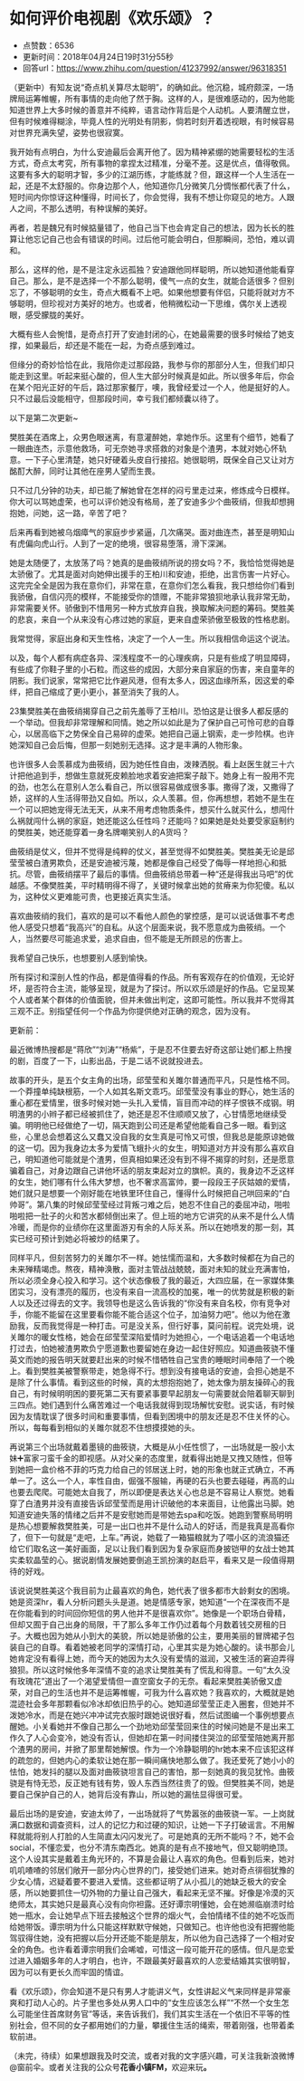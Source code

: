# 如何评价电视剧《欢乐颂》？
- 点赞数：6536
- 更新时间：2018年04月24日19时31分55秒
- 回答url：https://www.zhihu.com/question/41237992/answer/96318351
<body>
 <p data-pid="NmaDKIFY">（更新中）有知友说“奇点机关算尽太聪明”，的确如此。他沉稳，城府颇深，一场牌局运筹帷幄，所有事情的走向他了然于胸。这样的人，是很难感动的，因为他能知道世界上大多时候的善意并不纯粹，语言动作背后是个人动机。人要清醒立世，但有时候难得糊涂，毕竟人性的光明处有阴影，倘若时刻开着透视眼，有时候容易对世界充满失望，姿势也很寂寞。</p>
 <p data-pid="PuCuUE8u">我开始有点明白，为什么安迪最后会离开他了。因为精神紧绷的她需要轻松的生活方式，奇点太考究，所有事物的拿捏太过精准，分毫不差。这是优点，值得敬佩。这要有多大的聪明才智，多少的江湖历练，才能练就？但，跟这样一个人生活在一起，还是不太舒服的。你身边那个人，他知道你几分微笑几分惆怅都代表了什么，短时间内你惊讶这种懂得，时间长了，你会觉得，我有不想让你窥见的地方。人跟人之间，不那么透明，有种误解的美好。</p>
 <p data-pid="6BwUSNTP">再者，若是魏兄有时候掂量错了，他自己当下也会肯定自己的想法，因为长长的胜算让他忘记自己也会有错误的时间。过后他可能会明白，但那瞬间，恐怕，难以调和。</p>
 <p data-pid="MXzx9sG-">那么，这样的他，是不是注定永远孤独？安迪跟他同样聪明，所以她知道他能看穿自己。那么，是不是选择一个不那么聪明，傻气一点的女生，就能合适很多？但别忘了，不够聪明的女生，奇点大概看不上吧。如果他想要有伴侣，只能将就对方不够聪明，但珍视对方美好的地方。也或者，他稍微松动一下思维，偶尔关上透视眼，感受朦胧的美好。</p>
 <p data-pid="gpEWEtOs">大概有些人会惋惜，是奇点打开了安迪封闭的心，在她最需要的很多时候给了她支撑，如果最后，却还是不能在一起，为奇点感到难过。</p>
 <p data-pid="FtOtZ0Co">但缘分的奇妙恰恰在此，我陪你走过那段路，我参与你的那部分人生，但我们却只能走到这里。听起来挺心酸的，但人生大部分时候真是如此。所以很多年后，你会在某个阳光正好的午后，路过那家餐厅，噢，我曾经爱过一个人，他是挺好的人。只不过最后没能相守，但那段时间，幸亏我们都倾囊以待了。</p>
 <p data-pid="snSCzviv">以下是第二次更新~</p>
 <p data-pid="Ia6PHQ9m">樊胜美在酒席上，众男色眼迷离，有意灌醉她，拿她作乐。这里有个细节，她看了一眼曲连杰，示意他救场，可无奈她寻求搭救的对象是个渣男，本就对她心怀轨意。一下子心里清楚，她只好硬着头皮自行接招。她很聪明，既保全自己又让对方酩酊大醉，同时让其他在座男人望而生畏。</p>
 <p data-pid="gSmteVT8">只不过几分钟的功夫，却已能了解她曾在怎样的闷亏里走过来，修炼成今日模样。你大可以骂她虚荣，也可以评价她没有格局，差了安迪多少个曲筱绡，但我却想拥抱她，问她，这一路，辛苦了吧？</p>
 <p data-pid="JzWUO1nt">后来再看到她被乌烟瘴气的家庭步步紧逼，几次痛哭。面对曲连杰，甚至是明知山有虎偏向虎山行。人到了一定的绝境，很容易堕落，滑下深渊。</p>
 <p data-pid="fhILV2Qg">她是太随便了，太放荡了吗？她真的是曲筱绡所说的捞女吗？不，我恰恰觉得她是太骄傲了。尤其是面对向她伸出援手的王柏川和安迪，拒绝，出言伤害一片好心。这完完全全是因为我在意你们，非常在意，在意你们怎么看我，我只想给你们看到我骄傲，自信闪亮的模样，不能接受你的馈赠，不能非常狼狈地承认我非常无助，非常需要关怀。骄傲到不惜用另一种方式放弃自我，换取解决问题的筹码。樊胜美的悲哀，来自一个从来没有心疼过她的家庭，更来自虚荣骄傲至极致的性格悲剧。</p>
 <p data-pid="7GuNrmVR">我常觉得，家庭出身和天生性格，决定了一个人一生。所以我相信命运这个说法。</p>
 <p data-pid="ADy3_Drw">以及，每个人都有病症各异、深浅程度不一的心理疾病，只是有些成了明显障碍，有些成了你鞋子里的小石粒。而这些的成因，大部分来自家庭的伤害，来自童年的阴影。我们说家，常常把它比作避风港，但有太多人，因这血缘所系，因这爱的牵绊，把自己缩成了更小更小，甚至消失了我的人。</p>
 <p data-pid="gw_4OStP">23集樊胜美在曲筱绡揭穿自己之前先羞辱了王柏川。恐怕这是让很多人都反感的一个举动。但我却非常理解和同情。她之所以如此是为了保护自己可怜可悲的自尊心，以居高临下之势保全自己易碎的虚荣。她把自己逼上钢索，走一步险棋。也许她深知自己会后悔，但那一刻她别无选择。这才是丰满的人物形象。</p>
 <p data-pid="v7VqChzh">也许很多人会羡慕成为曲筱绡，因为她任性自由，泼辣洒脱。看上赵医生就三十六计把他追到手，想做生意就死皮赖脸地求着安迪把案子敲下。她身上有一股用不完的劲，也怎么在意别人怎么看自己，所以很容易做成很多事。撒得了泼，又撒得了娇，这样的人生活得带劲又自如。所以，众人羡慕。但，你再想想，若她不是生在一个可以把她宠得无法无天，从来不用考虑物质条件，想买什么就买什么，想闯什么祸就闯什么祸的家庭，她还能这么任性吗？还能吗？如果她是处处要受家庭制约的樊胜美，她还能穿着一身名牌嘲笑别人的A货吗？</p>
 <p data-pid="SnZ0R83G">曲筱绡是仗义，但并不觉得是纯粹的仗义，甚至觉得不如樊胜美。樊胜美无论是邱莹莹被白渣男欺负，还是安迪被污蔑，她都是像自己经受了侮辱一样地担心和抵抗。尽管，曲筱绡摆平了最后的事情。但曲筱绡总带着一种“还是得我出马吧”的优越感。不像樊胜美，平时精明得不得了，关键时候拿出她的贫瘠来为你犯傻。私以为，这种仗义更难能可贵，也更接近真实生活。</p>
 <p data-pid="uBcb5OQu">喜欢曲筱绡的我们，喜欢的是可以不看他人颜色的掌控感，是可以说话做事不考虑他人感受只想着“我高兴”的自私。从这个层面来说，我不愿意成为曲筱绡。一个人，当然要尽可能追求爱，追求自由，但不能是无所顾忌的伤害上。</p>
 <p data-pid="rTHfpbS3">我希望自己快乐，也想要别人感到愉快。</p>
 <p data-pid="e3eKz6r3">所有探讨和深剖人性的作品，都是值得看的作品。所有客观存在的价值观，无论好坏，是否符合主流，能够呈现，就是为了探讨。所以欢乐颂是好的作品。它呈现某个人或者某个群体的价值面貌，但并未做出判定，这即可能性。所以我并不觉得其三观不正。别指望任何一个作品为你提供绝对正确的观念，因为没有。</p>
 <p data-pid="IE_5LkXp">更新前：</p>
 <p data-pid="JDfKW_Ir">最近微博热搜都是“蒋欣”“刘涛”“杨紫”，于是忍不住要去好奇这部让她们都上热搜的剧，百度了一下，山影出品，于是二话不说就投进去。</p>
 <p data-pid="zTpdY10k">故事的开头，是五个女主角的出场，邱莹莹和关雎尔普通而平凡，只是性格不同。一个莽撞单纯缺根筋，一个人如其名斯文乖巧。邱莹莹没有事业的野心，她生活的重心都在爱情里，很多时候对她一头扎入爱情，盲目而冲动的样子恨铁不成钢。明明渣男的小辫子都已经被抓住了，她还是忍不住顺顺又放了，心甘情愿地继续受骗。明明他已经做绝了一切，隔天跑到公司还是希望他能看自己多一眼。看到这些，心里总会想着这么又蠢又没自我的女生真是可怜又可恨，但我总是能原谅她做的这一切。因为我身边太多为爱情飞蛾扑火的女生，明知道对方并没有那么喜欢自己，明知道他可能就是个渣男，但真相如果还没有到不得不揭穿的时刻，还是愿意骗着自己，对身边跟自己讲他坏话的朋友束起对立的旗帜。真的，我身边不乏这样的女生，她们哪有什么伟大梦想，也不奢求高富帅，要一段段王子灰姑娘的爱情，她们就只是想要一个刚好能在地铁里环住自己，懂得什么时候把自己哄回来的“白帅哥”。第八集的时候邱莹莹经过背叛刁难之后，她忍不住自己的委屈冲动，啪啦啪啦把一肚子的火和苦水都倾倒出来了。但上班的地方它讲究的从来不是什么人情冷暖，而是你的业绩你在这里面游刃有余的人际关系。所以在她喷发的那一刻，其实已经可预计到她必将被炒的结果了。</p>
 <p data-pid="_yf9kc1k">同样平凡，但刻苦努力的关雎尔不一样。她怯懦而温和，大多数时候都在为自己的未来殚精竭虑。熬夜，精神涣散，面对主管战战兢兢，面对未知的就业充满害怕，所以必须全身心投入和学习。这个状态像极了我的最近，大四应届，在一家媒体集团实习，没有漂亮的履历，也没有来自一流高校的加冕，唯一的优势就是积极的新人以及还过得去的文字。我领导也是这么告诉我的“你没有来自名校，你有竞争对手，你能不能留在这里要看你能不能合适这个位子，加油努力吧”。他以为他在激励我，反而我觉得是一种打击。可是没关系，但行好事，莫问前程。说完处境，说关雎尔的暖女性格，她会在邱莹莹深陷爱情时为她担心，一个电话追着一个电话地打过去，怕她被渣男欺负宁愿道歉也要留她在身边一起住好照应。知道曲筱骁不懂英文而她的报告明天就要赶出来的时候不惜牺牲自己宝贵的睡眠时间奉陪了一个晚上。看到樊胜美被警察带走，她急得不行。想到没有接电话的安迪，会担心她是不是除了什么事情。看到这些的时候，真的太想抱抱她了，她太像为朋友操碎心的我自己，有时候明明困的要死第二天有要紧事要早起朋友一句需要就会陪着聊天聊到三四点。她们遇到什么痛苦难过一个电话我就得到现场解忧安慰。说实话，有时候因为友情耽误了很多时间和重要事情，但看到困境中的朋友还是忍不住关怀的心。所以，每每看到相似的关雎尔就忍不住想摸摸她的头。</p>
 <p data-pid="u4xut7j6">再说第三个出场就戴着墨镜的曲筱骁，大概是从小任性惯了，一出场就是一股小太妹➕富家刁蛮千金的即视感。从对父亲的态度里，就看得出她是又拽又随性，但等到她把一盒价格不菲的巧克力给自己的邻居送上时，她的形象也就正式确立，不再单一了。这么一个人，率性自由，倔强不服输，再硬的石头也要去碰碰，再高的山也要去爬爬。可能她太自我了，所以即便是表达关心也总是不容易让人察觉。她看穿了白渣男并没有直接告诉邱莹莹而是用计识破他的本来面目，让他露出马脚。她知道安迪失落的情绪之后并不是安慰她而是带她去spa和吃饭。她跑到警察局明明是热心想要解救樊胜美，可是一出口也并不是什么动人的好话，而是我真是高看你了，但下一句就是“走吧，上车。”再说，她载了一箱猫粮就为了喂小区的流浪猫还给它们取名这一美好画面，足以让我们看到因为复杂家庭而身披铠甲的女战士她其实柔软晶莹的心。据说剧情发展她要倒追王凯扮演的赵启平，看来又是一段值得期待的好戏。</p>
 <p data-pid="37nVL5dH">该说说樊胜美这个我目前为止最喜欢的角色，她代表了很多都市大龄剩女的困境。她是资深hr，看人分析问题头头是道。她是情感专家，她知道“一个在深夜而不是在你能看到的时间回你短信的男人他并不是很喜欢你”。她像是一个职场白骨精，但却又囿于自己出身的局限，干了那么多年工作仍过着每个月数着钱交房租的日子。大概也因为她从小到大的美貌，所以她是骄傲的公主，要用美丽的冒牌裙子包装自己的自尊。看着她被老同学的深情打动，心里其实是为她心酸的。读书那会儿她肯定没有看得上她，而今天的她因为太久没有爱情的滋润，又被生活的窘迫弄得狼狈。所以这时候他多年深情不变的追求让樊胜美有了慌乱和得意。一句“太久没有玫瑰花”道出了一个渴望爱情但一直空窗女子的无奈。看起来樊胜美骄傲又虚荣，对自己的生活也并不是运筹帷幄，可我为什么喜欢她？我喜欢的，大概就是她混迹社会多年那颗看似冷冰却依旧热乎的心。她知道邱莹莹正走入圈套，但她并不泼她冷水，而是在她兴冲冲试完衣服时跟她说很好看，然后试图编一个事例想要点醒她。小关看她并不像自己那么一个劲地劝邱莹莹回来住的时候问她是不是出来工作久了人心会变冷，她没有否认，但她却在第一时间搂住哭泣的邱莹莹陪她离开那个渣男的房间，并掀了那里帮她解恨。作为一个冷静聪明的hr她本来不应该犯这样的疏忽的，但她内心的柔软让她在那一瞬间痛快地那么做了。我还爱死了她小小的怯怕，她发抖的腿以及面对曲筱骁坦言自己的害怕，那一刻她真的我见犹怜。曲筱骁是有恃无恐，反正她有钱有势，毁人东西当然往贵了的毁。但樊胜美不同，她是要自己保护自己的人，她背后没有靠山，所以她的漏怯显得很可爱。</p>
 <p data-pid="c5Nm45Y_">最后出场的是安迪，安迪太帅了，一出场就将了气势嚣张的曲筱骁一军。一上岗就满口数据和调查资料，过人的记忆力和过硬的知识，让她一下子打破谣言。不用解释就能将别人打脸的人生简直太闪闪发光了。可是她真的无所不能吗？不，她不会social，不懂恋爱，也分不清东南西北。她真的是有点不接地气，但又聪明绝顶。这个人设其实是戴着主角光环的，不算是会最让人喜欢的角色。但看到后来，她对叽叽喳喳的邻居们敞开一部分内心世界的门，接受她们进来。她对奇点徘徊犹豫的少女心情，迟疑着要不要进入爱情。这些都证明了从小孤儿的她缺乏极大的安全感，所以她要抓住一切外物的力量让自己强大，看起来无坚不摧。好像是冷漠的灭绝师太，其实她只是最真心没有向你袒露。还好谭宗明懂她，会在她濒临崩溃时给她一瓶水，会让她早点下班去接触这个世界的烟火气，会怕情绪不佳的她不吃饭而给她带饭。谭宗明为什么只能这样默默守候她，只做知己。也许他也没有把握他能驾驭得住她，没有把握以后分开还能不能是朋友，所以他为自己选择了一个相对安全的角色。也许看着谭宗明我们会唏嘘，可惜这一段可能开花的感情。但凡是恋爱过进入婚姻多年的人才明白，也许，不跟最美好最喜欢的人恋爱结婚其实很明智，因为可以有更长久而牢固的情谊。</p>
 <p data-pid="DhrE0gWH">看《欢乐颂》，你会知道不是只有男人才能讲义气，女性讲起义气来同样是非常豪爽和打动人心的。片子里也多处从男人口中的“女生应该怎么样”“不然一个女生怎么可能坐住首席财务官”等话，来告诉我们，我们其实生活在一个依旧不平等的性别社会，但不同的女子都用她们的力量，攀援住生活的绳索，带着刚强，也带着柔软前进。</p>
 <p data-pid="_2UseA2q">（未完，待续）如果想跟我及时交流，或者对我的文字感兴趣，可关注我新浪微博@窗前伞。或者关注我的公众号<b>花香小镇FM，</b>欢迎来玩<b>。</b></p>
</body>